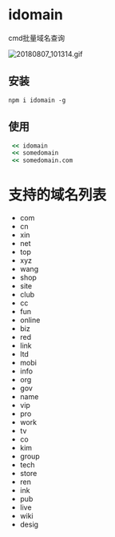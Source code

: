 # idomain
cmd批量域名查询

![20180807_101314.gif](https://i.loli.net/2018/08/07/5b690176d1d59.gif)

## 安装
`npm i idomain -g`


## 使用
```cmd
 << idomain
 << somedomain
 << somedomain.com
```



# 支持的域名列表
* com
* cn
* xin
* net
* top
* xyz
* wang
* shop
* site
* club
* cc
* fun
* online
* biz
* red
* link
* ltd
* mobi
* info
* org
* gov
* name
* vip
* pro
* work
* tv
* co
* kim
* group
* tech
* store
* ren
* ink
* pub
* live
* wiki
* desig
